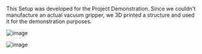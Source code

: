 This Setup was developed for the Project Demonstration. Since we couldn't manufacture an actual vacuum gripper, we 3D printed a structure and used it for the demonstration purposes.

![image](https://github.com/user-attachments/assets/8ea3e495-103b-46fd-8141-3a7dad6f9d03)

![image](https://github.com/user-attachments/assets/ee0e86c3-6e87-4547-b607-54d20c00364b)

